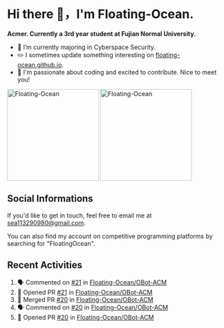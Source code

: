 # Hi there 👋，I'm Floating-Ocean.

**Acmer. Currently a 3rd year student at Fujian Normal University.**

- 🔭 I’m currently majoring in Cyberspace Security.
- ✏️ I sometimes update something interesting on [floating-ocean.github.io](https://floating-ocean.github.io/).
- 👯 I'm passionate about coding and excited to contribute. Nice to meet you!

<p><img align="left" height="212" src="https://readme-stats-eta-flame.vercel.app/api/top-langs?username=Floating-Ocean&show_icons=true&locale=en&layout=donut&&hide=html&border_radius=16" alt="Floating-Ocean" /></p>

<p><img align="center" height="212" src="https://readme-stats-eta-flame.vercel.app/api?username=Floating-Ocean&show_icons=true&locale=en&exclude_repo=Floating-Ocean.github.io&border_radius=16&rank_icon=github&show=reviews" alt="Floating-Ocean" /></p>

## Social Informations

If you'd like to get in touch, feel free to email me at [sea113290980@gmail.com](mailto:sea113290980@gmail.com).

You can also find my account on competitive programming platforms by searching for "FloatingOcean".

## Recent Activities
<!--START_SECTION:activity-->
1. 🗣 Commented on [#21](https://github.com/Floating-Ocean/OBot-ACM/pull/21#issuecomment-2924971175) in [Floating-Ocean/OBot-ACM](https://github.com/Floating-Ocean/OBot-ACM)
2. 💪 Opened PR [#21](https://github.com/Floating-Ocean/OBot-ACM/pull/21) in [Floating-Ocean/OBot-ACM](https://github.com/Floating-Ocean/OBot-ACM)
3. 🎉 Merged PR [#20](https://github.com/Floating-Ocean/OBot-ACM/pull/20) in [Floating-Ocean/OBot-ACM](https://github.com/Floating-Ocean/OBot-ACM)
4. 🗣 Commented on [#20](https://github.com/Floating-Ocean/OBot-ACM/pull/20#issuecomment-2907802526) in [Floating-Ocean/OBot-ACM](https://github.com/Floating-Ocean/OBot-ACM)
5. 💪 Opened PR [#20](https://github.com/Floating-Ocean/OBot-ACM/pull/20) in [Floating-Ocean/OBot-ACM](https://github.com/Floating-Ocean/OBot-ACM)
<!--END_SECTION:activity-->


